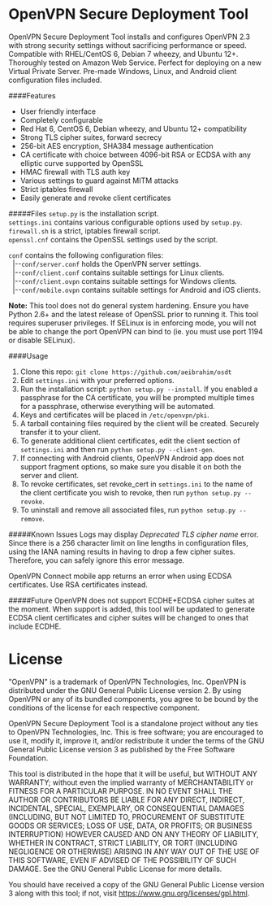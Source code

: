 OpenVPN Secure Deployment Tool
=======
OpenVPN Secure Deployment Tool installs and configures OpenVPN 2.3 with strong security settings without sacrificing performance or speed. Compatible with RHEL/CentOS 6, Debian 7 wheezy, and Ubuntu 12+. Thoroughly tested on Amazon Web Service. Perfect for deploying on a new Virtual Private Server. Pre-made Windows, Linux, and Android client configuration files included. 

####Features
* User friendly interface
* Completely configurable
* Red Hat 6, CentOS 6, Debian wheezy, and Ubuntu 12+ compatibility
* Strong TLS cipher suites, forward secrecy
* 256-bit AES encryption, SHA384 message authentication
* CA certificate with choice between 4096-bit RSA or ECDSA with any elliptic curve supported by OpenSSL
* HMAC firewall with TLS auth key
* Various settings to guard against MITM attacks
* Strict iptables firewall
* Easily generate and revoke client certificates

#####Files
`setup.py` is the installation script.<br>
`settings.ini` contains various configurable options used by `setup.py`.<br>
`firewall.sh` is a strict, iptables firewall script.<br> 
`openssl.cnf` contains the OpenSSL settings used by the script.<br>

`conf` contains the following configuration files:<br>
&nbsp;&nbsp;|--`conf/server.conf` holds the OpenVPN server settings.<br>
&nbsp;&nbsp;|--`conf/client.conf` contains suitable settings for Linux clients.<br>
&nbsp;&nbsp;|--`conf/client.ovpn` contains suitable settings for Windows clients.<br>
&nbsp;&nbsp;|--`conf/mobile.ovpn` contains suitable settings for Android and iOS clients.

**Note:** This tool does not do general system hardening. Ensure you have Python 2.6+ and the latest release of OpenSSL prior to running it. This tool requires superuser privileges. If SELinux is in enforcing mode, you will not be able to change the port OpenVPN can bind to (ie. you must use port 1194 or disable SELinux).

####Usage
1. Clone this repo: `git clone https://github.com/aeibrahim/osdt`
2. Edit `settings.ini` with your preferred options.
3. Run the installation script: `python setup.py --install`. If you enabled a passphrase for the CA certificate, you will be prompted multiple times for a passphrase, otherwise everything will be automated.
4. Keys and certificates will be placed in `/etc/openvpn/pki`.
5. A tarball containing files required by the client will be created. Securely transfer it to your client. 
6. To generate additional client certificates, edit the client section of `settings.ini` and then run `python setup.py --client-gen`.
7. If connecting with Android clients, OpenVPN Android app does not support fragment options, so make sure you disable it on both the server and client.
8. To revoke certificates, set revoke_cert in `settings.ini` to the name of the client certificate you wish to revoke, then run `python setup.py --revoke`.
9. To uninstall and remove all associated files, run `python setup.py --remove`.

#####Known Issues
Logs may display *Deprecated TLS cipher name* error. Since there is a 256 character limit on line lengths in configuration files, using the IANA naming results in having to drop a few cipher suites. Therefore, you can safely ignore this error message.

OpenVPN Connect mobile app returns an error when using ECDSA certificates. Use RSA certificates instead.

#####Future
OpenVPN does not support ECDHE+ECDSA cipher suites at the moment. When support is added, this tool will be updated to generate ECDSA client certificates and cipher suites will be changed to ones that include ECDHE.

License
=======
"OpenVPN" is a trademark of OpenVPN Technologies, Inc. OpenVPN is distributed under the GNU General Public License version 2. By using OpenVPN or any of its bundled components, you agree to be bound by the conditions of the license for each respective component.

OpenVPN Secure Deployment Tool is a standalone project without any ties to OpenVPN Technologies, Inc. This is free software; you are encouraged to use it, modify it, improve it, and/or redistribute it under the terms of the GNU General Public License version 3 as published by the Free Software Foundation.

This tool is distributed in the hope that it will be useful, but WITHOUT ANY WARRANTY; without even the implied warranty of MERCHANTABILITY or FITNESS FOR A PARTICULAR PURPOSE. IN NO EVENT SHALL THE AUTHOR OR CONTRIBUTORS BE LIABLE FOR ANY DIRECT, INDIRECT, INCIDENTAL, SPECIAL, EXEMPLARY, OR CONSEQUENTIAL DAMAGES (INCLUDING, BUT NOT LIMITED TO, PROCUREMENT OF SUBSTITUTE GOODS OR SERVICES; LOSS OF USE, DATA, OR PROFITS; OR BUSINESS INTERRUPTION) HOWEVER CAUSED AND ON ANY THEORY OF LIABILITY, WHETHER IN CONTRACT, STRICT LIABILITY, OR TORT (INCLUDING NEGLIGENCE OR OTHERWISE) ARISING IN ANY WAY OUT OF THE USE OF THIS SOFTWARE, EVEN IF ADVISED OF THE POSSIBILITY OF SUCH DAMAGE. See the GNU General Public License for more details.

You should have received a copy of the GNU General Public License version 3 along with this tool; if not, visit
https://www.gnu.org/licenses/gpl.html.

